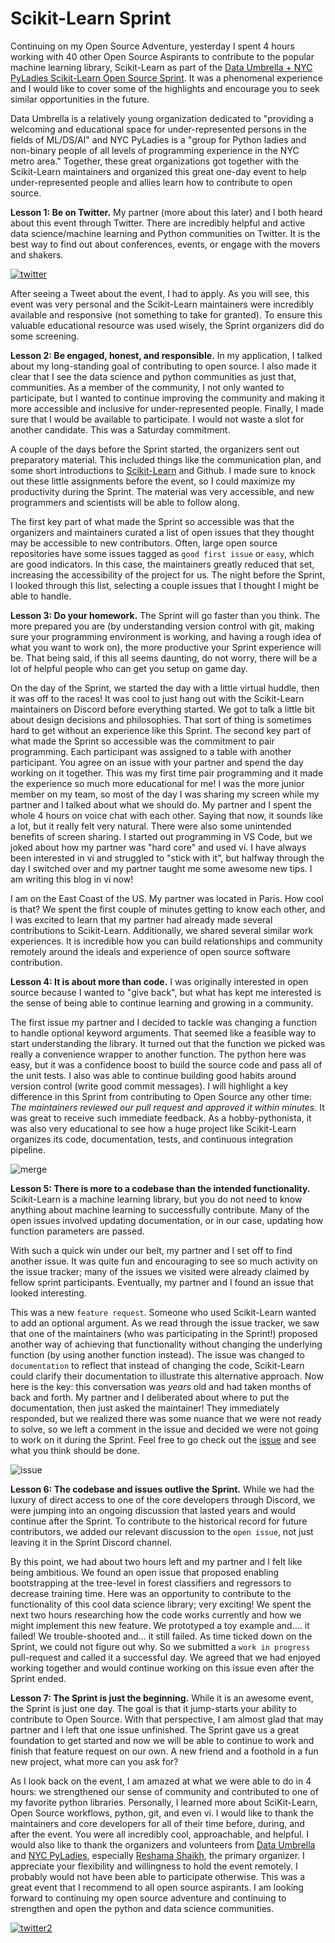 # Scikit-Learn Sprint

Continuing on my Open Source Adventure, yesterday I spent 4 hours working with 40 other Open Source Aspirants to contribute to the popular machine learning library, Scikit-Learn as part of the [Data Umbrella + NYC PyLadies Scikit-Learn Open Source Sprint](https://sites.google.com/view/nyc-2020-scikit-sprint).  It was a phenomenal experience and I would like to cover some of the highlights and encourage you to seek similar opportunities in the future.

Data Umbrella is a relatively young organization dedicated to "providing a welcoming and educational space for under-represented persons in the fields of ML/DS/AI" and NYC PyLadies is a "group for Python ladies and non-binary people of all levels of programming experience in the NYC metro area."  Together, these great organizations got together with the Scikit-Learn maintainers and organized this great one-day event to help under-represented people and allies learn how to contribute to open source.

**Lesson 1:  Be on Twitter.**  My partner (more about this later) and I both heard about this event through Twitter.  There are incredibly helpful and active data science/machine learning and Python communities on Twitter.  It is the best way to find out about conferences, events, or engage with the movers and shakers.

[![twitter](../.img/twitter.JPG)](https://twitter.com/DataUmbrella/status/1259860810010185731)

After seeing a Tweet about the event, I had to apply.  As you will see, this event was very personal and the Scikit-Learn maintainers were incredibly available and responsive (not something to take for granted).  To ensure this valuable educational resource was used wisely, the Sprint organizers did do some screening.

**Lesson 2:  Be engaged, honest, and responsible.** In my application, I talked about my long-standing goal of contributing to open source.  I also made it clear that I see the data science and python communities as just that, communities.  As a member of the community, I not only wanted to participate, but I wanted to continue improving the community and making it more accessible and inclusive for under-represented people.  Finally, I made sure that I would be available to participate.  I would not waste a slot for another candidate.  This was a Saturday commitment.

A couple of the days before the Sprint started, the organizers sent out preparatory material.  This included things like the communication plan, and some short introductions to [Scikit-Learn](https://scikit-learn.org/stable/) and Github.  I made sure to knock out these little assignments before the event, so I could maximize my productivity during the Sprint.  The material was very accessible, and new programmers and scientists will be able to follow along.

The first key part of what made the Sprint so accessible was that the organizers and maintainers curated a list of open issues that they thought may be accessible to new contributors.  Often, large open source repositories have some issues tagged as `good first issue` or `easy`, which are good indicators.  In this case, the maintainers greatly reduced that set, increasing the accessibility of the project for us.  The night before the Sprint, I looked through this list, selecting a couple issues that I thought I might be able to handle.

**Lesson 3:  Do your homework.**  The Sprint will go faster than you think.  The more prepared you are (by understanding version control with git, making sure your programming environment is working, and having a rough idea of what you want to work on), the more productive your Sprint experience will be.  That being said, if this all seems daunting, do not worry, there will be a lot of helpful people who can get you setup on game day.

On the day of the Sprint, we started the day with a little virtual huddle, then it was off to the races!  It was cool to just hang out with the Scikit-Learn maintainers on Discord before everything started.  We got to talk a little bit about design decisions and philosophies.  That sort of thing is sometimes hard to get without an experience like this Sprint.  The second key part of what made the Sprint so accessible was the commitment to pair programming.  Each participant was assigned to a table with another participant.  You agree on an issue with your partner and spend the day working on it together.  This was my first time pair programming and it made the experience so much more educational for me!  I was the more junior member on my team, so most of the day I was sharing my screen while my partner and I talked about what we should do.  My partner and I spent the whole 4 hours on voice chat with each other.  Saying that now, it sounds like a lot, but it really felt very natural.  There were also some unintended benefits of screen sharing.  I started out programming in VS Code, but we joked about how my partner was "hard core" and used vi.  I have always been interested in vi and struggled to "stick with it", but halfway through the day I switched over and my partner taught me some awesome new tips.  I am writing this blog in vi now!

I am on the East Coast of the US.  My partner was located in Paris.  How cool is that?  We spent the first couple of minutes getting to know each other, and I was excited to learn that my partner had already made several contributions to Scikit-Learn.  Additionally, we shared several similar work experiences.  It is incredible how you can build relationships and community remotely around the ideals and experience of open source software contribution.

**Lesson 4:  It is about more than code.**  I was originally interested in open source because I wanted to "give back", but what has kept me interested is the sense of being able to continue learning and growing in a community.

The first issue my partner and I decided to tackle was changing a function to handle optional keyword arguments.  That seemed like a feasible way to start understanding the library.  It turned out that the function we picked was really a convenience wrapper to another function.  The python here was easy, but it was a confidence boost to build the source code and pass all of the unit tests.  I also was able to continue building good habits around version control (write good commit messages).  I will highlight a key difference in this Sprint from contributing to Open Source any other time: *The maintainers reviewed our pull request and approved it within minutes.*  It was great to receive such immediate feedback.  As a hobby-pythonista, it was also very educational to see how a huge project like Scikit-Learn organizes its code, documentation, tests, and continuous integration pipeline.

![merge](../.img/merge.JPG)

**Lesson 5:  There is more to a codebase than the intended functionality.**  Scikit-Learn is a machine learning library, but you do not need to know anything about machine learning to successfully contribute.  Many of the open issues involved updating documentation, or in our case, updating how function parameters are passed.

With such a quick win under our belt, my partner and I set off to find another issue.  It was quite fun and encouraging to see so much activity on the issue tracker; many of the issues we visited were already claimed by fellow sprint participants.  Eventually, my partner and I found an issue that looked interesting.

This was a new `feature request`.  Someone who used Scikit-Learn wanted to add an optional argument.  As we read through the issue tracker, we saw that one of the maintainers (who was participating in the Sprint!) proposed another way of achieving that functionality without changing the underlying function (by using another function instead).  The issue was changed to `documentation` to reflect that instead of changing the code, Scikit-Learn could clarify their documentation to illustrate this alternative approach.  Now here is the key: this conversation was *years* old and had taken months of back and forth.  My partner and I deliberated about where to put the documentation, then just asked the maintainer!  They immediately responded, but we realized there was some nuance that we were not ready to solve, so we left a comment in the issue and decided we were not going to work on it during the Sprint.  Feel free to go check out the [issue](https://github.com/scikit-learn/scikit-learn/issues/9193) and see what you think should be done.

![issue](../.img/issue.JPG)

**Lesson 6:  The codebase and issues outlive the Sprint.**  While we had the luxury of direct access to one of the core developers through Discord, we were jumping into an ongoing discussion that lasted years and would continue after the Sprint.  To contribute to the historical record for future contributors, we added our relevant discussion to the `open issue`, not just leaving it in the Sprint Discord channel.

By this point, we had about two hours left and my partner and I felt like being ambitious.  We found an open issue that proposed enabling bootstrapping at the tree-level in forest classifiers and regressors to decrease training time.  Here was an opportunity to contribute to the functionality of this cool data science library; very exciting!  We spent the next two hours researching how the code works currently and how we might implement this new feature.  We prototyped a toy example and.... it failed!  We trouble-shooted and... it still failed.  As time ticked down on the Sprint, we could not figure out why.  So we submitted a `work in progress` pull-request and called it a successful day.  We agreed that we had enjoyed working together and would continue working on this issue even after the Sprint ended.

**Lesson 7:  The Sprint is just the beginning.**  While it is an awesome event, the Sprint is just one day.  The goal is that it jump-starts your ability to contribute to Open Source.  With that perspective, I am almost glad that may partner and I left that one issue unfinished.  The Sprint gave us a great foundation to get started and now we will be able to continue to work and finish that feature request on our own.  A new friend and a foothold in a fun new project, what more can you ask for?

As I look back on the event, I am amazed at what we were able to do in 4 hours:  we strengthened our sense of community and contributed to one of my favorite python libraries.  Personally, I learned more about SciKit-Learn, Open Source workflows, python, git, and even vi.  I would like to thank the maintainers and core developers for all of their time before, during, and after the event.  You were all incredibly cool, approachable, and helpful.  I would also like to thank the organizers and volunteers from [Data Umbrella](https://www.dataumbrella.org) and [NYC PyLadies](https://www.meetup.com/NYC-PyLadies/), especially [Reshama Shaikh](https://reshamas.github.io/), the primary organizer.  I appreciate your flexibility and willingness to hold the event remotely.  I probably would not have been able to participate otherwise.  This was a great event that I recommend to all open source aspirants.  I am looking forward to continuing my open source adventure and continuing to strengthen and open the python and data science communities.

[![twitter2](../.img/final.JPG)](https://twitter.com/reshamas/status/1269410508270157832)
